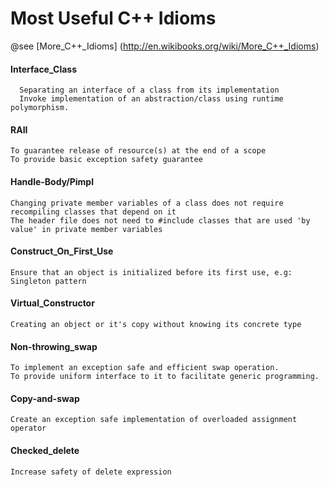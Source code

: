# Most Useful C++ Idioms

@see [More_C++_Idioms] (http://en.wikibooks.org/wiki/More_C++_Idioms)

#### Interface_Class
```
  Separating an interface of a class from its implementation
  Invoke implementation of an abstraction/class using runtime polymorphism.
```
#### RAII
```
To guarantee release of resource(s) at the end of a scope
To provide basic exception safety guarantee
```
#### Handle-Body/Pimpl
```
Changing private member variables of a class does not require recompiling classes that depend on it
The header file does not need to #include classes that are used 'by value' in private member variables
```
#### Construct_On_First_Use
```
Ensure that an object is initialized before its first use, e.g: Singleton pattern
```
#### Virtual_Constructor
```
Creating an object or it's copy without knowing its concrete type
```
#### Non-throwing_swap
```
To implement an exception safe and efficient swap operation.
To provide uniform interface to it to facilitate generic programming.
```
#### Copy-and-swap
```
Create an exception safe implementation of overloaded assignment operator
```
#### Checked_delete
```
Increase safety of delete expression
```
